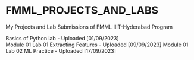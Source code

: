 # FMML_PROJECTS_AND_LABS
My Projects and Lab Submissions of FMML IIIT-Hyderabad Program

Basics of Python lab - Uploaded [01/09/2023]<br>
Module 01 Lab 01 Extracting Features - Uploaded [09/09/2023]
Module 01 Lab 02 ML Practice - Uploaded [17/09/2023]
